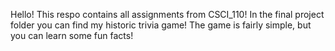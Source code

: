 Hello! This respo contains all assignments from CSCI_110! 
In the final project folder you can find my historic trivia game!
The game is fairly simple, but you can learn some fun facts!
